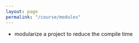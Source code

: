 ```yaml
---
layout: page
permalink: "/course/modules"
---
```


- modularize a project to reduce the compile time
